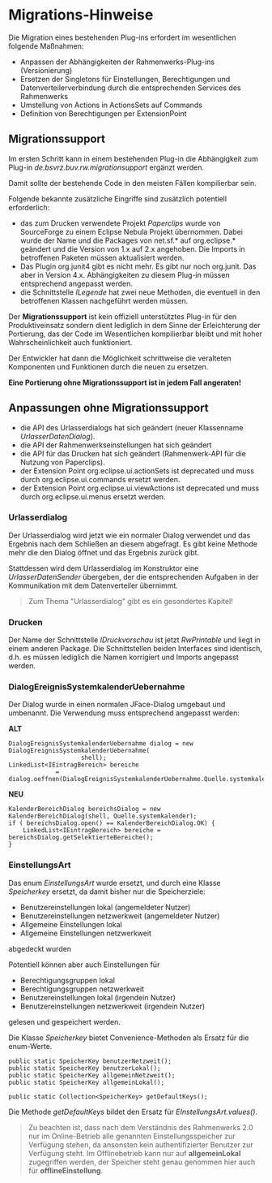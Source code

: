 Migrations-Hinweise
===================

Die Migration eines bestehenden Plug-ins erfordert im wesentlichen folgende
Maßnahmen:

- Anpassen der Abhängigkeiten der Rahmenwerks-Plug-ins (Versionierung)
- Ersetzen der Singletons für Einstellungen, Berechtigungen und Datenverteilerverbindung
  durch die entsprechenden Services des Rahmenwerks
- Umstellung von Actions in ActionsSets auf Commands
- Definition von Berechtigungen per ExtensionPoint

## Migrationssupport

Im ersten Schritt kann in einem bestehenden Plug-in die Abhängigkeit zum Plug-in
*de.bsvrz.buv.rw.migrationsupport* ergänzt werden.

Damit sollte der bestehende Code in den meisten Fällen kompilierbar sein.

Folgende bekannte zusätzliche Eingriffe sind zusätzlich potentiell erforderlich: 

- das zum Drucken verwendete Projekt *Paperclips* wurde von SourceForge zu einem Eclipse 
  Nebula Projekt übernommen. Dabei wurde der Name und die Packages von net.sf.* auf 
  org.eclipse.* geändert und die Version von 1.x auf 2.x angehoben.
  Die Imports in betroffenen Paketen müssen aktualisiert werden.
- Das Plugin org.junit4 gibt es nicht mehr. Es gibt nur noch org.junit. Das aber in 
  Version 4.x. Abhängigkeiten zu diesem Plug-in müssen entsprechend angepasst werden.
- die Schnittstelle *ILegende* hat zwei neue Methoden, die eventuell in den betroffenen
  Klassen nachgeführt werden müssen.
  
Der **Migrationssupport** ist kein offiziell unterstütztes Plug-in für den 
Produktiveinsatz sondern dient lediglich in dem Sinne der Erleichterung der Portierung, 
das der Code im Wesentlichen kompilierbar bleibt und mit hoher Wahrscheinlichkeit auch
funktioniert. 

Der Entwickler hat dann die Möglichkeit schrittweise die veralteten Komponenten und 
Funktionen durch die neuen zu ersetzen.

**Eine Portierung ohne Migrationssupport ist in jedem Fall angeraten!**

## Anpassungen ohne Migrationssupport

- die API des Urlasserdialogs hat sich geändert (neuer Klassenname *UrlasserDatenDialog*).
- die API der Rahmenwerkseinstellungen hat sich geändert
- die API für das Drucken hat sich geändert (Rahmenwerk-API für die Nutzung von Paperclips).
- der Extension Point org.eclipse.ui.actionSets ist deprecated und muss durch 
  org.eclipse.ui.commands ersetzt werden.
- der Extension Point org.eclipse.ui.viewActions ist deprecated und muss durch 
  org.eclipse.ui.menus ersetzt werden.

### Urlasserdialog

Der Urlasserdialog wird jetzt wie ein normaler Dialog verwendet und das Ergebnis nach 
dem Schließen an diesem abgefragt. Es gibt keine Methode mehr die den Dialog öffnet 
und das Ergebnis zurück gibt. 

Stattdessen wird dem Urlasserdialog im Konstruktor eine *UrlasserDatenSender* übergeben, 
der die entsprechenden Aufgaben in der Kommunikation mit dem Datenverteiler übernimmt.

> Zum Thema "Urlasserdialog" gibt es ein gesondertes Kapitel! 

### Drucken

Der Name der Schnittstelle *IDruckvorschau* ist jetzt *RwPrintable* und liegt in 
einem anderen Package. Die Schnittstellen beiden Interfaces sind identisch, d.h. es
müssen lediglich die Namen korrigiert und Imports angepasst werden.

### DialogEreignisSystemkalenderUebernahme

Der Dialog wurde in einen normalen JFace-Dialog umgebaut und umbenannt. Die Verwendung muss entsprechend 
angepasst werden:

**ALT**
```
DialogEreignisSystemkalenderUebernahme dialog = new DialogEreignisSystemkalenderUebernahme(
					shell);
LinkedList<IEintragBereich> bereiche 
             = dialog.oeffnen(DialogEreignisSystemkalenderUebernahme.Quelle.systemkalender);
```

**NEU**
```
KalenderBereichDialog bereichsDialog = new KalenderBereichDialog(shell, Quelle.systemkalender);
if ( bereichsDialog.open() == KalenderBereichDialog.OK) {
	LinkedList<IEintragBereich> bereiche = bereichsDialog.getSelektierteBereiche();
}
```

### EinstellungsArt

Das enum *EinstellungsArt* wurde ersetzt, und durch eine Klasse *Speicherkey* ersetzt,
da damit bisher nur die Speicherziele:

- Benutzereinstellungen lokal (angemeldeter Nutzer)
- Benutzereinstellungen netzwerkweit (angemeldeter Nutzer)
- Allgemeine Einstellungen lokal
- Allgemeine Einstellungen netzwerkweit 
 
abgedeckt wurden
 
Potentiell können aber auch Einstellungen für

- Berechtigungsgruppen lokal
- Berechtigungsgruppen netzwerkweit
- Benutzereinstellungen lokal (irgendein Nutzer)
- Benutzereinstellungen netzwerkweit (irgendein Nutzer)

gelesen und gespeichert werden.

Die Klasse *Speicherkey* bietet Convenience-Methoden als Ersatz für die enum-Werte.

```
public static SpeicherKey benutzerNetzweit();
public static SpeicherKey benutzerLokal();
public static SpeicherKey allgemeinNetzweit();
public static SpeicherKey allgemeinLokal();

public static Collection<SpeicherKey> getDefaultKeys();
```

Die Methode *getDefaultKeys* bildet den Ersatz für *EInstellungsArt.values()*.

> Zu beachten ist, dass nach dem Verständnis des Rahmenwerks 2.0 nur im Online-Betrieb alle 
> genannten Einstellungsspeicher zur Verfügung stehen, da ansonsten kein authentifizierter
> Benutzer zur Verfügung steht.
> Im Offlinebetrieb kann nur auf **allgemeinLokal** zugegriffen werden, der Speicher steht
> genau genommen hier auch für **offlineEinstellung**.




 
